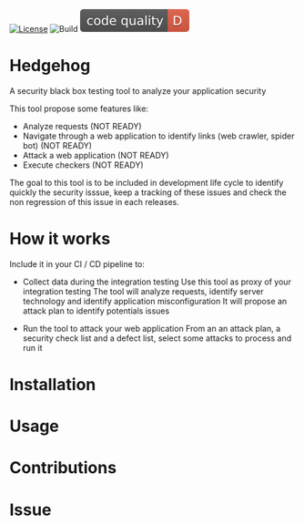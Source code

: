 [![License](https://img.shields.io/badge/license-Apache%202-4EB1BA.svg)](https://github.com/kevinramage/hedgehog/blob/main/LICENSE)
![Build](https://github.com/kevinramage/hedgehog/workflows/NonRegressionCI/badge.svg)
![Quality](./.github/current/quality.svg)

# Hedgehog
A security black box testing tool to analyze your application security 

This tool propose some features like:
* Analyze requests (NOT READY)
* Navigate through a web application to identify links (web crawler, spider bot) (NOT READY)
* Attack a web application (NOT READY)
* Execute checkers (NOT READY)

The goal to this tool is to be included in development life cycle to identify quickly the security isssue, keep a tracking of these issues and check the non regression of this issue in each releases.

# How it works

Include it in your CI / CD pipeline to:
* Collect data during the integration testing
Use this tool as proxy of your integration testing
The tool will analyze requests, identify server technology and identify application misconfiguration
It will propose an attack plan to identify potentials issues

* Run the tool to attack your web application
From an an attack plan, a security check list and a defect list, select some attacks to process and run it

# Installation

# Usage

# Contributions

# Issue